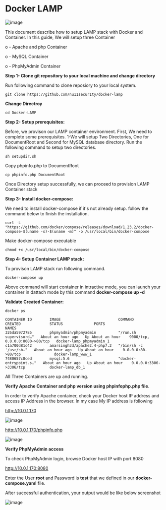 # Docker LAMP
![image](https://3.bp.blogspot.com/-P63_HqZZw_k/XDbYNyRevEI/AAAAAAAAFEw/zqQX4qc-aRMIua9WUKHRdrDBU4hbQnm3ACLcBGAs/s640/Docker-Lamp.jpg)

This document describe how to setup LAMP stack with Docker and Container. In this guide, We will setup three Container

o - Apache and php Container

o - MySQL Container

o - PhpMyAdmin Container

**Step 1- Clone git repository to your local machine and change directory**

Run following command to clone reposiory to your local system.
```
git clone https://github.com/nu11secur1ty/docker-lamp
```
**Change Directroy**
```
cd Docker-LAMP
```

**Step 2- Setup prerequisites:**

Before, we provison our LAMP container environment. First, We need to complete some prerequisites.
1-We will setup Two Directories, One for DocumentRoot and Second for MySQL database directory.
  Run the following command to setup two directories. 
```
sh setupdir.sh
```
Copy phpinfo.php to DocumentRoot
```
cp phpinfo.php DocumentRoot
```


Once Directory setup successfully, we can proceed to provision LAMP Container stack

**Step 3- Install docker-compose:**

We need to install docker-compose if it's not already setup. follow the command below to finish the installation.
```
curl -L "https://github.com/docker/compose/releases/download/1.23.2/docker-compose-$(uname -s)-$(uname -m)" -o /usr/local/bin/docker-compose
```
Make docker-compose executable
```
chmod +x /usr/local/bin/docker-compose
```

**Step 4- Setup Container LAMP stack:**

To provison LAMP stack run following command.
```
docker-compose up
```
Above command will start container in intractive mode, you can launch your container in dattach mode by this command **docker-compose up -d**

**Validate Created Container:**
```
docker ps
```
```
CONTAINER ID        IMAGE                          COMMAND                  CREATED             STATUS              PORTS                            NAMES
326da5972785        phpmyadmin/phpmyadmin          "/run.sh supervisord…"   About an hour ago   Up About an hour    9000/tcp, 0.0.0.0:8080->80/tcp   docker-lamp_phpmyadmin_1
c1a700d81c42        amarsingh3d/apache2.4-php7.2   "/bin/sh -c '/usr/sb…"   About an hour ago   Up About an hour    0.0.0.0:80->80/tcp               docker-lamp_www_1
7480657c8ced        mysql:5.6                      "docker-entrypoint.s…"   About an hour ago   Up About an hour    0.0.0.0:3306->3306/tcp           docker-lamp_db_1
```
All Three Containers are up and running.

**Verify Apache Container and php version using phpinfophp.php file.**

In order to verify Apache container, check your Docker host IP address and access IP Address in the browser. In my case My IP address is following

http://10.0.1.170

![image](https://3.bp.blogspot.com/-zJBHaXuksvQ/XDbp8XugwrI/AAAAAAAAFE8/jOK-LTQzUl8gfSs38aynOdQF8581HSQ4gCLcBGAs/s640/ub.png)

http://10.0.1.170/phpinfo.php

![image](https://4.bp.blogspot.com/-1CzCJtqwCd8/XDbqNfCXhFI/AAAAAAAAFFE/o1PIqBZbBtcRnZ1mh2srVC5T4rYVZsQwACLcBGAs/s640/ubb.png)

**Verify PhpMyAdmin access**

To check PhpMyAdmin login, browse Docker host IP with port 8080

http://10.0.1.170:8080

Enter the User **root** and Password is **test** that we defined in our **docker-compose.yaml** file.

After successful authentication, your output would be like below screenshot

![image](https://1.bp.blogspot.com/-XamxqDQWAGY/XDbrncOgA2I/AAAAAAAAFFQ/ZfYhmfyD_qY_wEebQghH1Zq3ENi5LSAowCLcBGAs/s640/ubbb.png)
